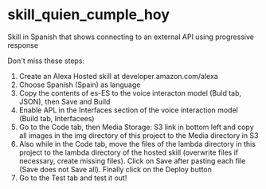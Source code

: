 # skill_quien_cumple_hoy
Skill in Spanish that shows connecting to an external API using progressive response

Don't miss these steps:

1. Create an Alexa Hosted skill at developer.amazon.com/alexa
2. Choose Spanish (Spain) as language
3. Copy the contents of es-ES to the voice interacton model (Buld tab, JSON), then Save and Build
4. Enable APL in the Interfaces section of the voice interaction model (Build tab, Interfacees)
5. Go to the Code tab, then Media Storage: S3 link in bottom left and copy all images in the img directory of this project to the Media directory in S3
5. Also while in the Code tab, move the files of the lambda directory in this project to the lambda directory of the hosted skill (overwrite files if necessary, create missing files). Click on Save after pasting each file (Save does not Save all). Finally click on the Deploy button
6. Go to the Test tab and test it out!
